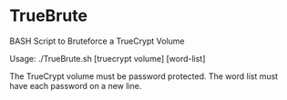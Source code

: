 TrueBrute
=========

BASH Script to Bruteforce a TrueCrypt Volume

Usage: ./TrueBrute.sh [truecrypt volume] [word-list]

The TrueCrypt volume must be password protected.
The word list must have each password on a new line.
